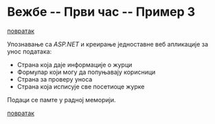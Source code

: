 # Вежбе -- Први час -- Пример 3

[повратак](../../README.md)

Упознавање са _ASP.NET_ и креирање једноставне веб апликације за унос података:

* Страна која даје информације о журци
* Формулар који могу да попуњавају корисници
* Страна за проверу уноса
* Страна која исписује све посетиоце журке

Подаци се памте у радној меморији.

[повратак](../../README.md)
